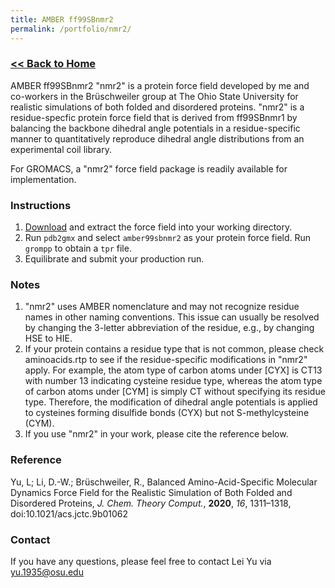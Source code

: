 ```yaml
---
title: AMBER ff99SBnmr2
permalink: /portfolio/nmr2/
---
```


### [<< Back to Home](https://rye4ray.github.io)

AMBER ff99SBnmr2 "nmr2" is a protein force field developed by me and co-workers in the Brüschweiler group at The Ohio State University for realistic simulations of both folded and disordered proteins. "nmr2" is a residue-specfic protein force field that is derived from ff99SBnmr1 by balancing the backbone dihedral angle potentials in a residue-specific manner to quantitatively reproduce dihedral angle distributions from an experimental coil library.

For GROMACS, a "nmr2" force field package is readily available for implementation.

### Instructions
1. [Download](amber99sbnmr2.ff.zip) and extract the force field into your working directory.
2. Run ```pdb2gmx``` and select ```amber99sbnmr2``` as your protein force field. Run ```grompp``` to obtain a ```tpr``` file.  
3. Equilibrate and submit your production run.

### Notes
1. "nmr2" uses AMBER nomenclature and may not recognize residue names in other naming conventions. This issue can usually be resolved by changing the 3-letter abbreviation of the residue, e.g., by changing HSE to HIE.
2. If your protein contains a residue type that is not common, please check aminoacids.rtp to see if the residue-specific modifications in "nmr2" apply. For example, the atom type of carbon atoms under [CYX] is CT13 with number 13 indicating cysteine residue type, whereas the atom type of carbon atoms under [CYM] is simply CT without specifying its residue type. Therefore, the modification of dihedral angle potentials is applied to cysteines forming disulfide bonds (CYX) but not S-methylcysteine (CYM).
3. If you use "nmr2" in your work, please cite the reference below.

### Reference
Yu, L; Li, D.-W.; Brüschweiler, R., Balanced Amino-Acid-Specific Molecular Dynamics Force Field for the Realistic Simulation of Both Folded and Disordered Proteins, *J. Chem. Theory Comput.*, **2020**, *16*, 1311–1318, doi:10.1021/acs.jctc.9b01062

### Contact
If you have any questions, please feel free to contact Lei Yu via yu.1935@osu.edu
